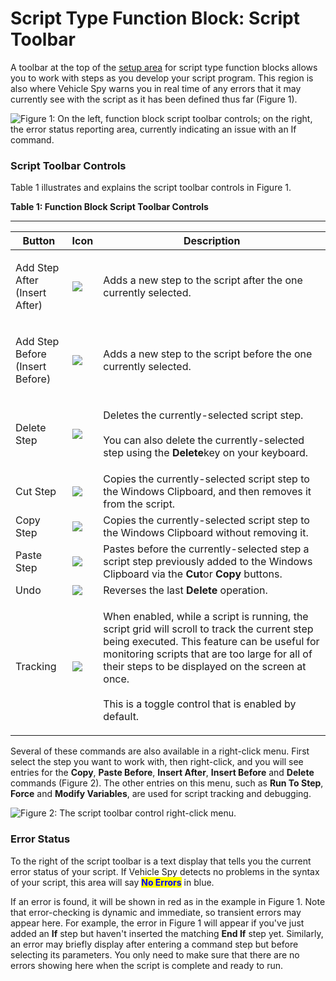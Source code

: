 # Script Type Function Block: Script Toolbar

A toolbar at the top of the [setup area](https://cdn.intrepidcs.net/support/VehicleSpy/spyTestsOver.htm) for script type function blocks allows you to work with steps as you develop your script program. This region is also where Vehicle Spy warns you in real time of any errors that it may currently see with the script as it has been defined thus far (Figure 1).

![Figure 1: On the left, function block script toolbar controls; on the right, the error status reporting area, currently indicating an issue with an If command.](../../../../.gitbook/assets/script\_toolbar.gif)

### Script Toolbar Controls

Table 1 illustrates and explains the script toolbar controls in Figure 1.

**Table 1: Function Block Script Toolbar Controls**

****

| Button                                    | Icon                                                                                          | Description                                                                                                                                                                                                                                                                                                          |
| ----------------------------------------- | --------------------------------------------------------------------------------------------- | -------------------------------------------------------------------------------------------------------------------------------------------------------------------------------------------------------------------------------------------------------------------------------------------------------------------- |
| <p>Add Step After<br>(Insert After)</p>   | ![](https://cdn.intrepidcs.net/support/VehicleSpy/assets/script\_toolbar\_insert\_after.gif)  | Adds a new step to the script after the one currently selected.                                                                                                                                                                                                                                                      |
| <p>Add Step Before<br>(Insert Before)</p> | ![](https://cdn.intrepidcs.net/support/VehicleSpy/assets/script\_toolbar\_insert\_before.gif) | Adds a new step to the script before the one currently selected.                                                                                                                                                                                                                                                     |
| Delete Step                               | ![](https://cdn.intrepidcs.net/support/VehicleSpy/assets/script\_toolbar\_delete.gif)         | <p>Deletes the currently-selected script step.<br><br>You can also delete the currently-selected step using the <strong>Delete</strong>key on your keyboard.</p>                                                                                                                                                     |
| Cut Step                                  | ![](https://cdn.intrepidcs.net/support/VehicleSpy/assets/script\_toolbar\_cut.gif)            | Copies the currently-selected script step to the Windows Clipboard, and then removes it from the script.                                                                                                                                                                                                             |
| Copy Step                                 | ![](https://cdn.intrepidcs.net/support/VehicleSpy/assets/script\_toolbar\_copy.gif)           | Copies the currently-selected script step to the Windows Clipboard without removing it.                                                                                                                                                                                                                              |
| Paste Step                                | ![](https://cdn.intrepidcs.net/support/VehicleSpy/assets/script\_toolbar\_paste.gif)          | Pastes before the currently-selected step a script step previously added to the Windows Clipboard via the **Cut**or **Copy** buttons.                                                                                                                                                                                |
| Undo                                      | ![](https://cdn.intrepidcs.net/support/VehicleSpy/assets/script\_toolbar\_undo.gif)           | Reverses the last **Delete** operation.                                                                                                                                                                                                                                                                              |
| Tracking                                  | ![](https://cdn.intrepidcs.net/support/VehicleSpy/assets/script\_toolbar\_tracking.gif)       | <p>When enabled, while a script is running, the script grid will scroll to track the current step being executed. This feature can be useful for monitoring scripts that are too large for all of their steps to be displayed on the screen at once.<br><br>This is a toggle control that is enabled by default.</p> |



Several of these commands are also available in a right-click menu. First select the step you want to work with, then right-click, and you will see entries for the **Copy**, **Paste Before**, **Insert After**, **Insert Before** and **Delete** commands (Figure 2). The other entries on this menu, such as **Run To Step**, **Force** and **Modify Variables**, are used for script tracking and debugging.



![Figure 2: The script toolbar control right-click menu.](../../../../.gitbook/assets/script\_context\_menu.gif)

### Error Status

To the right of the script toolbar is a text display that tells you the current error status of your script. If Vehicle Spy detects no problems in the syntax of your script, this area will say <mark style="color:blue;">**No Errors**</mark> in blue.

If an error is found, it will be shown in red as in the example in Figure 1. Note that error-checking is dynamic and immediate, so transient errors may appear here. For example, the error in Figure 1 will appear if you've just added an **If** step but haven't inserted the matching **End If** step yet. Similarly, an error may briefly display after entering a command step but before selecting its parameters. You only need to make sure that there are no errors showing here when the script is complete and ready to run.
